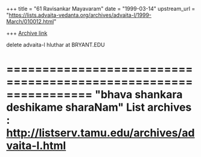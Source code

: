 +++
title = "61 Ravisankar Mayavaram"
date = "1999-03-14"
upstream_url = "https://lists.advaita-vedanta.org/archives/advaita-l/1999-March/010012.html"

+++
[Archive link](https://lists.advaita-vedanta.org/archives/advaita-l/1999-March/010012.html)

delete advaita-l hluthar at BRYANT.EDU

================================================================
"bhava shankara deshikame sharaNam"
List archives : http://listserv.tamu.edu/archives/advaita-l.html
================================================================

